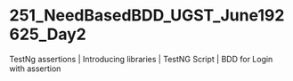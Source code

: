 # 251_NeedBasedBDD_UGST_June192625_Day2
TestNg assertions | Introducing libraries | TestNG Script | BDD for Login with assertion
